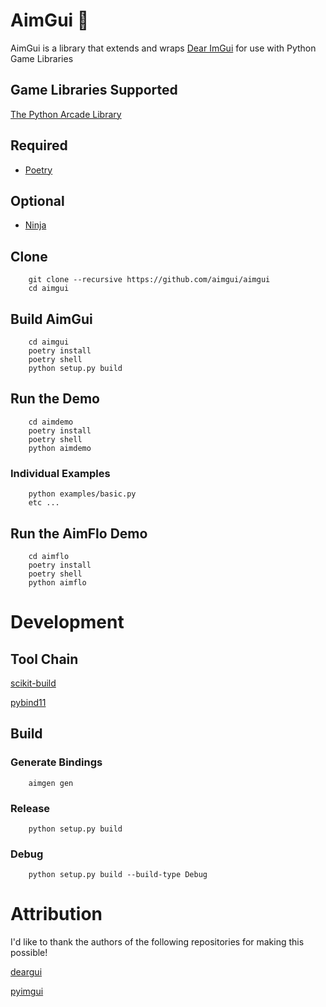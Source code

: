 # AimGui :anger:

AimGui is a library that extends and wraps [Dear ImGui](https://github.com/ocornut/imgui) for use with Python Game Libraries

<!-- :package: [Package](https://pypi.org/project/aimgui/) -->

## Game Libraries Supported

[The Python Arcade Library](https://arcade.academy/)

## Required

* [Poetry](https://python-poetry.org/)

## Optional

* [Ninja](https://ninja-build.org/)

## Clone

        git clone --recursive https://github.com/aimgui/aimgui
        cd aimgui

## Build AimGui

        cd aimgui
        poetry install
        poetry shell
        python setup.py build

## Run the Demo

        cd aimdemo
        poetry install
        poetry shell
        python aimdemo

### Individual Examples

        python examples/basic.py
        etc ...

## Run the AimFlo Demo

        cd aimflo
        poetry install
        poetry shell
        python aimflo


# Development

## Tool Chain

[scikit-build](https://github.com/scikit-build/scikit-build)

[pybind11](https://github.com/pybind/pybind11)

## Build

### Generate Bindings

        aimgen gen

### Release

        python setup.py build

### Debug

        python setup.py build --build-type Debug

# Attribution

I'd like to thank the authors of the following repositories for making this possible!

[deargui](https://github.com/cammm/deargui)

[pyimgui](https://github.com/swistakm/pyimgui)